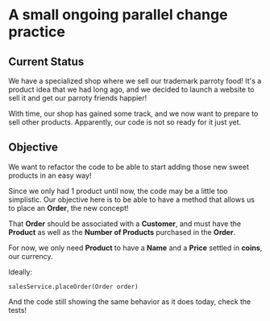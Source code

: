 A small ongoing parallel change practice
====

## Current Status
We have a specialized shop where we sell our trademark parroty food! It's a product idea that we had long ago, and we 
decided to launch a website to sell it and get our parroty friends happier!

With time, our shop has gained some track, and we now want to prepare to sell other products. Apparently, our code
is not so ready for it just yet.

## Objective
We want to refactor the code to be able to start adding those new sweet products in an easy way!

Since we only had 1 product until now, the code may be a little too simplistic. Our objective here is to be able to 
have a method that allows us to place an **Order**, the new concept!

That **Order** should be associated with a **Customer**, and must have the **Product** as well as the 
**Number of Products** purchased in the **Order**.

For now, we only need **Product** to have a **Name** and a **Price** settled in **coins**, our currency.

Ideally:

```salesService.placeOrder(Order order)```

And the code still showing the same behavior as it does today, check the tests!
